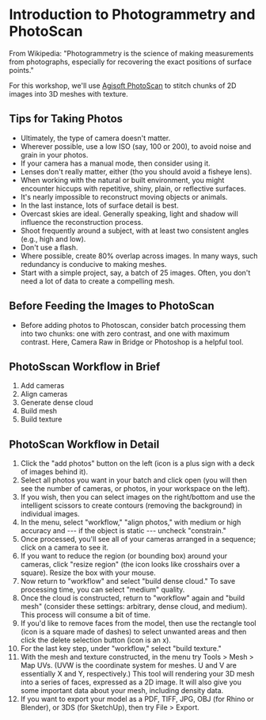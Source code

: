 # Introduction to Photogrammetry and PhotoScan 

From Wikipedia: "Photogrammetry is the science of making measurements from photographs, especially for recovering the exact positions of surface points."

For this workshop, we'll use [Agisoft PhotoScan](http://www.agisoft.com/) to stitch chunks of 2D images into 3D meshes with texture. 

## Tips for Taking Photos

* Ultimately, the type of camera doesn't matter.
* Wherever possible, use a low ISO (say, 100 or 200), to avoid noise and grain in your photos.
* If your camera has a manual mode, then consider using it.
* Lenses don't really matter, either (tho you should avoid a fisheye lens).
* When working with the natural or built environment, you might encounter hiccups with repetitive, shiny, plain, or reflective surfaces. 
* It's nearly impossible to reconstruct moving objects or animals.  
* In the last instance, lots of surface detail is best. 
* Overcast skies are ideal. Generally speaking, light and shadow will influence the reconstruction process. 
* Shoot frequently around a subject, with at least two consistent angles (e.g., high and low). 
* Don't use a flash.  
* Where possible, create 80% overlap across images. In many ways, such redundancy is conducive to making meshes.   
* Start with a simple project, say, a batch of 25 images. Often, you don't need a lot of data to create a compelling mesh.  

## Before Feeding the Images to PhotoScan

* Before adding photos to Photoscan, consider batch processing them into two chunks: one with zero contrast, and one with maximum contrast. Here, Camera Raw in Bridge or Photoshop is a helpful tool. 

## PhotoSscan Workflow in Brief

1. Add cameras
2. Align cameras
3. Generate dense cloud
4. Build mesh
5. Build texture

## PhotoScan Workflow in Detail  

1. Click the "add photos" button on the left (icon is a plus sign with a deck of images behind it).
2. Select all photos you want in your batch and click open (you will then see the number of cameras, or photos, in your workspace on the left).
3. If you wish, then you can select images on the right/bottom and use the intelligent scissors to create contours (removing the background) in individual images.
4. In the menu, select "workflow," "align photos," with medium or high accuracy and --- if the object is static --- uncheck "constrain."
5. Once processed, you'll see all of your cameras arranged in a sequence; click on a camera to see it. 
6. If you want to reduce the region (or bounding box) around your cameras, click "resize region" (the icon looks like crosshairs over a square). Resize the box with your mouse. 
7. Now return to "workflow" and select "build dense cloud." To save processing time, you can select "medium" quality. 
8. Once the cloud is constructed, return to "workflow" again and "build mesh" (consider these settings: arbitrary, dense cloud, and medium). This process will consume a bit of time. 
9. If you'd like to remove faces from the model, then use the rectangle tool (icon is a square made of dashes) to select unwanted areas and then click the delete selection button (icon is an x). 
10. For the last key step, under "workflow," select "build texture." 
11. With the mesh and texture constructed, in the menu try Tools > Mesh > Map UVs. (UVW is the coordinate system for meshes. U and V are essentially X and Y, respectively.) This tool will rendering your 3D mesh into a series of faces, expressed as a 2D image. It will also give you some important data about your mesh, including density data. 
12. If you want to export your model as a PDF, TIFF, JPG, OBJ (for Rhino or Blender), or 3DS (for SketchUp), then try File > Export. 
